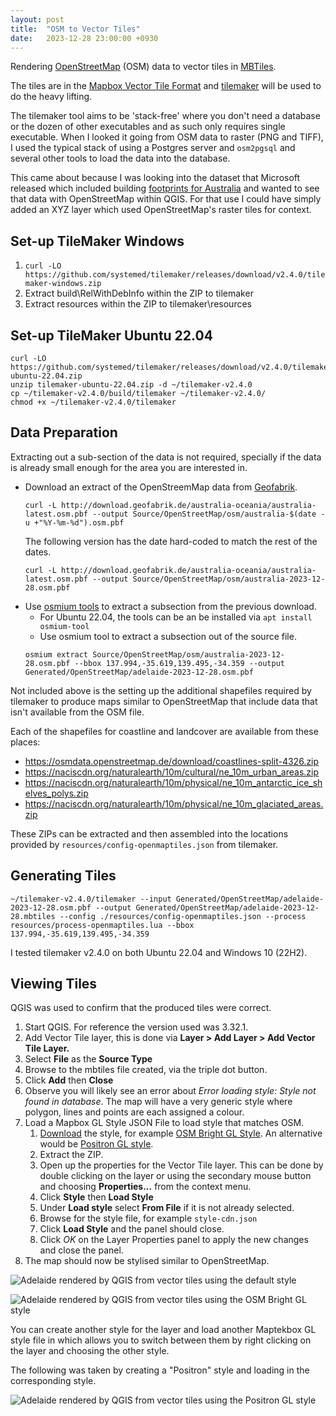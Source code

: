 ```yaml
---
layout: post
title:  "OSM to Vector Tiles"
date:   2023-12-28 23:00:00 +0930
---
```


Rendering [OpenStreetMap](0) (OSM) data to vector tiles in [MBTiles](1).

The tiles are in the [Mapbox Vector Tile Format](2) and [tilemaker](3) will be
used to do the heavy lifting.

The tilemaker tool aims to be 'stack-free' where you don't need a database or
the dozen of other executables and as such only requires single executable.
When I looked it going from OSM data to raster (PNG and TIFF), I used the
typical stack of using a Postgres server and `osm2pgsql` and several other
tools to load the data into the database.

This came about because I was looking into the dataset that Microsoft released
which included building [footprints for Australia](9) and wanted to see that
data with OpenStreetMap within QGIS. For that use I could have simply added
an XYZ layer which used OpenStreetMap's raster tiles for context.

## Set-up TileMaker Windows
1. `curl -LO https://github.com/systemed/tilemaker/releases/download/v2.4.0/tilemaker-windows.zip`
2. Extract build\RelWithDebInfo within the ZIP to tilemaker
3. Extract resources within the ZIP to tilemaker\resources

## Set-up TileMaker Ubuntu 22.04
```
curl -LO https://github.com/systemed/tilemaker/releases/download/v2.4.0/tilemaker-ubuntu-22.04.zip
unzip tilemaker-ubuntu-22.04.zip -d ~/tilemaker-v2.4.0
cp ~/tilemaker-v2.4.0/build/tilemaker ~/tilemaker-v2.4.0/
chmod +x ~/tilemaker-v2.4.0/tilemaker
```

## Data Preparation

Extracting out a sub-section of the data is not required, specially if the
data is already small enough for the area you are interested in.

* Download an extract of the OpenStreemMap data from [Geofabrik](4).
  ```
  curl -L http://download.geofabrik.de/australia-oceania/australia-latest.osm.pbf --output Source/OpenStreetMap/osm/australia-$(date -u +"%Y-%m-%d").osm.pbf
  ```
  The following version has the date hard-coded to match the rest of the dates.
  ```
  curl -L http://download.geofabrik.de/australia-oceania/australia-latest.osm.pbf --output Source/OpenStreetMap/osm/australia-2023-12-28.osm.pbf
  ```
* Use [osmium tools](5) to extract a subsection from the previous download.
    * For Ubuntu 22.04, the tools can be an be installed via
      `apt install osmium-tool`
    * Use osmium tool to extract a subsection out of the source file.
    ```
    osmium extract Source/OpenStreetMap/osm/australia-2023-12-28.osm.pbf --bbox 137.994,-35.619,139.495,-34.359 --output Generated/OpenStreetMap/adelaide-2023-12-28.osm.pbf
    ```

Not included above is the setting up the additional shapefiles required by
tilemaker to produce maps similar to OpenStreetMap that include data that isn't
available from the OSM file.

Each of the shapefiles for coastline and landcover are available from these
places:
* https://osmdata.openstreetmap.de/download/coastlines-split-4326.zip
* https://naciscdn.org/naturalearth/10m/cultural/ne_10m_urban_areas.zip
* https://naciscdn.org/naturalearth/10m/physical/ne_10m_antarctic_ice_shelves_polys.zip
* https://naciscdn.org/naturalearth/10m/physical/ne_10m_glaciated_areas.zip

These ZIPs can be extracted and then assembled into the locations provided by
`resources/config-openmaptiles.json` from tilemaker.

## Generating Tiles
```
~/tilemaker-v2.4.0/tilemaker --input Generated/OpenStreetMap/adelaide-2023-12-28.osm.pbf --output Generated/OpenStreetMap/adelaide-2023-12-28.mbtiles --config ./resources/config-openmaptiles.json --process resources/process-openmaptiles.lua --bbox 137.994,-35.619,139.495,-34.359
```

I tested tilemaker v2.4.0 on both Ubuntu 22.04 and Windows 10 (22H2).

## Viewing Tiles
QGIS was used to confirm that the produced tiles were correct.

1. Start QGIS. For reference the version used was 3.32.1.
2. Add Vector Tile layer, this is done via **Layer > Add Layer > Add Vector Tile Layer.**
3. Select **File** as the **Source Type**
4. Browse to the mbtiles file created, via the triple dot button.
5. Click **Add** then **Close**
6. Observe you will likely see an error about _Error loading style: Style not found in database_.
   The map will have a very generic style where polygon, lines and points are
   each assigned a colour.
7. Load a Mapbox GL Style JSON File to load style that matches OSM.
    1. [Download][7] the style, for example [OSM Bright GL Style][6].
       An alternative would be [Positron GL style][7].
    2. Extract the ZIP.
    3. Open up the properties for the Vector Tile layer. This can be done by
      double clicking on the layer or using the secondary mouse button and
      choosing **Properties...** from the context menu.
    4. Click **Style** then **Load Style**
    5. Under **Load style** select **From File** if it is not already selected.
    6. Browse for the style file, for example `style-cdn.json`
    7. Click **Load Style** and the panel should close.
    8. Click *OK* on the Layer Properties panel to apply the new changes and
       close the panel.
8. The map should now be stylised similar to OpenStreetMap.

![Adelaide rendered by QGIS from vector tiles using the default style](/assets/2023-12-28_qgis_default_view_for_vector_tiles.png "Adelaide rendered by QGIS from vector tiles using the default style.")

![Adelaide rendered by QGIS from vector tiles using the OSM Bright GL style](/assets/2023-12-28_qgis_vector_tiles_osm_bright.png "Adelaide rendered by QGIS from vector tiles using OSM Bright GL style.")

You can create another style for the layer and load another Maptekbox GL style
file in which allows you to switch between them by right clicking on the layer
and choosing the other style.

The following was taken by creating a "Positron" style and loading in the
corresponding style.

![Adelaide rendered by QGIS from vector tiles using the Positron GL style](/assets/2023-12-28_qgis_vector_tiles_positron.png "Adelaide rendered by QGIS from vector tiles using Positron GL style.")

[0]: https://www.openstreetmap.org/
[1]: https://github.com/mapbox/mbtiles-spec
[2]: https://github.com/mapbox/vector-tile-spec
[3]: https://github.com/systemed/tilemaker
[4]: https://download.geofabrik.de/
[5]: https://osmcode.org/osmium-tool/
[6]: https://github.com/openmaptiles/osm-bright-gl-style
[7]: https://github.com/openmaptiles/osm-bright-gl-style/releases/download/v1.9/v1.9.zip
[8]: https://github.com/openmaptiles/positron-gl-style
[9]: https://github.com/microsoft/AustraliaBuildingFootprints